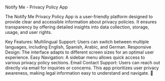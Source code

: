 Notify Me - Privacy Policy App

The Notify Me Privacy Policy App is a user-friendly platform designed to provide clear and accessible information about privacy policies. It ensures transparency by offering detailed insights into data collection, storage, usage, and user rights.

Key Features:
Multilingual Support: Users can switch between multiple languages, including English, Spanish, Arabic, and German.
Responsive Design: The interface adapts to different screen sizes for an optimal user experience.
Easy Navigation: A sidebar menu allows quick access to various privacy policy sections.
Email Contact Support: Users can reach out directly via email for inquiries or concerns.
This app prioritizes user privacy awareness, making legal information easy to understand and navigate. 🚀